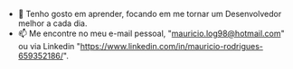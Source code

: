 - 🌱 Tenho gosto em aprender, focando em me tornar um Desenvolvedor melhor a cada dia.
- 📫 Me encontre no meu e-mail pessoal, "mauricio.log98@hotmail.com" ou via Linkedin "https://www.linkedin.com/in/mauricio-rodrigues-659352186/".
